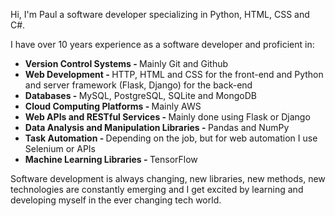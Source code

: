 Hi, I'm Paul a software developer specializing in Python, HTML, CSS and C#. 

I have over 10 years experience as a software developer and proficient in:

<ul>
  <li><b>Version Control Systems - </b>Mainly Git and Github</li>
  <li><b>Web Development - </b>HTTP, HTML and CSS for the front-end and Python and server framework (Flask, Django) for the back-end</li>
  <li><b>Databases - </b>MySQL, PostgreSQL, SQLite and MongoDB</li>
  <li><b>Cloud Computing Platforms - </b>Mainly AWS</li>
  <li><b>Web APIs and RESTful Services - </b>Mainly done using Flask or Django</li>
  <li><b>Data Analysis and Manipulation Libraries - </b>Pandas and NumPy</li>
  <li><b>Task Automation - </b>Depending on the job, but for web automation I use Selenium or APIs</li>
  <li><b>Machine Learning Libraries - </b>TensorFlow</li>
</ul>

Software development is always changing, new libraries, new methods, new technologies are constantly emerging and I get excited by learning and developing myself in the ever changing tech world.
